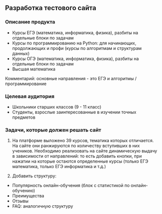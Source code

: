 ## Разработка тестового сайта

### Описание продукта

- Курсы ЕГЭ (математика, информатика, физика), разбиты на отдельные блоки по задачам 
- Курсы по программированию на Python: для начинающих, продолжающих и профи (курсы по алгоритмам и структурам данных)
- Курсы ОГЭ (математика, информатика, физика), разбиты на отдельные блоки по задачам 
- Высшая математика

Комментарий: основные направления - это ЕГЭ и алгоритмы / программирование

### Целевая аудитория

- Школьники старших классов (9 - 11 класс)
- Студенты, взрослые заинтересованные в изучении точных предметов

### Задачи, которые должен решать сайт

1. На платформе выложено 39 курсов, тематика которых отличается. На сайте они ранжируются по количеству вступивших в них учеников. Необходимо реализовать на сайте динамическую выдачу в зависимости от направлений: то есть добавить кнопки, при нажатии на которые остаются определенные курсы (только ЕГЭ математика, только ЕГЭ информатика и т.д.)

2. Добавить структуру: 

- Популярность онлайн-обучения (блок с статистикой по онлайн-обучению) 
- Преимущества
- Отзывы
- FAQ: аналогичную структуру